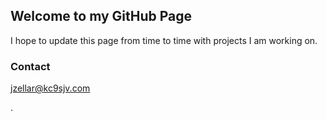 ## Welcome to my GitHub Page

I hope to update this page from time to time with projects I am working on.


### Contact
jzellar@kc9sjv.com













.
